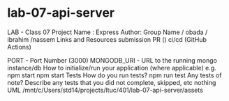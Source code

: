 # lab-07-api-server

LAB - Class 07
Project Name : Express
Author: Group Name / obada / ibrahim /nassem
Links and Resources
submission PR ()
ci/cd (GitHub Actions)

PORT - Port Number (3000)
MONGODB_URI - URL to the running mongo instance/db
How to initialize/run your application (where applicable)
e.g. npm start
npm start 
Tests
How do you run tests?
npm run test
Any tests of note?
Describe any tests that you did not complete, skipped, etc
nothing
UML
/mnt/c/Users/std14/projects/ltuc/401/lab-07-api-server/assets